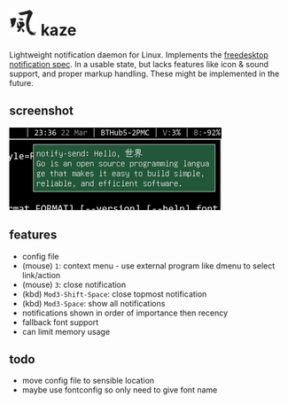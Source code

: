 # <img src="_img/kaze.png" width="50px"/> kaze

Lightweight notification daemon for Linux.
Implements the [freedesktop notification spec](https://developer.gnome.org/notification-spec/).
In a usable state, but lacks features like icon & sound support, and proper markup handling.
These might be implemented in the future.

## screenshot

<img src="_img/scrot.png"/>

## features

 - config file
 - (mouse) `1`: context menu - use external program like dmenu to select link/action
 - (mouse) `3`: close notification
 - (kbd) `Mod3-Shift-Space`: close topmost notification
 - (kbd) `Mod3-Space`: show all notifications
 - notifications shown in order of importance then recency
 - fallback font support
 - can limit memory usage

## todo

 - move config file to sensible location
 - maybe use fontconfig so only need to give font name

